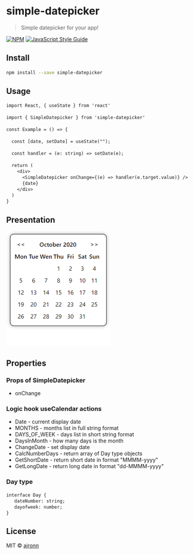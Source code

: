 # simple-datepicker

> Simple datepicker for your app!

[![NPM](https://img.shields.io/npm/v/simple-datepicker.svg)](https://www.npmjs.com/package/simple-datepicker) [![JavaScript Style Guide](https://img.shields.io/badge/code_style-standard-brightgreen.svg)](https://standardjs.com)

## Install

```bash
npm install --save simple-datepicker
```

## Usage

```tsx
import React, { useState } from 'react'

import { SimpleDatepicker } from 'simple-datepicker'

const Example = () => {

  const [date, setDate] = useState("");

  const handler = (e: string) => setDate(e);

  return (
    <div>
      <SimpleDatepicker onChange={(e) => handler(e.target.value)} />
      {date}
    </div>
  )
}
```
## Presentation

![](animation.gif)

## Properties

### Props of SimpleDatepicker
* onChange

### Logic hook useCalendar actions
* Date - current display date
* MONTHS - months list in full string format
* DAYS_OF_WEEK - days list in short string format
* DaysInMonth - how many days is the month
* ChangeDate - set display date
* CalcNumberDays - return array of Day type objects
* GetShortDate - return short date in format "MMMM-yyyy"
* GetLongDate - return long date in format "dd-MMMM-yyyy"

 ### Day type
 ```tsx
interface Day {
    dateNumber: string;
    dayofweek: number;
}
```

## License

MIT © [ajronn](https://github.com/ajronn)
